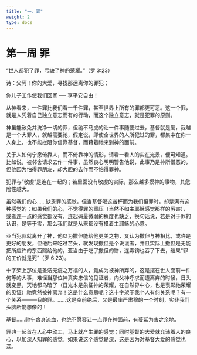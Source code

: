 ```yaml
---
title: "一、罪"
weight: 2
type: docs
---
```


# 第一周 罪

“世人都犯了罪，亏缺了神的荣耀。”（罗 3:23）

诗：父阿！你的大爱，寻找那远离你的罪犯；

你儿子工作使我们回家 ── 享平安自由！

从神看来，一件罪比我们看一千件罪，甚至世界上所有的罪都更可恶。这一个罪，就是人凭着自己独立意志而有的行动，而这个独立意志，就是犯罪的原则。

神虽能赦免并洗净一切的罪，但祂不马虎的让一件事随便过去，基督就是爱，我越是一个大罪人，就越需要祂，假定说，即使全世界的人所犯过的罪，都集中在你一人身上，也不能拦阻你信靠基督，而藉着祂来到神的面前。

关于人如何宁愿倚靠人，而不倚靠神的情形，请看一看人的实在光景，便可知道。比如说，被邻舍请求去作一件事，虽然良心明明警告他说，此事乃是神所憎恶的，但他因为怕得罪朋友，却大胆的去作而不怕得罪神。

犯罪与“敬虔”是连在一起的；若里面没有敬虔的实际，那么越多摸神的事物，其危险性越大。

虽然我们的心……缺乏罪的感觉，但当基督喝这苦杯而为我们担罪时，却是满有这种感觉的；如果我们的心，不觉得罪的重压（当然不如主耶稣感觉那样的厉害），或者连一点的感觉都没有，连起码最微弱的程度也缺乏，换句话说，若是对于罪的认识，是等于零，那么我们就是从来都没有摸着主耶稣的心意。

亚当犯罪就离开了神，他以为撒但能给他更美之物，又认为撒但与神相比，或许是更好的朋友，但他后来吃过苦头，就发现撒但是个说谎者，并且实际上撒但是无能把所应许的东西赐给他的，亚当由于吃了撒但的饼，连毒钩也吞了下去，结果“罪的工价就是死”（罗 6:23）。

十字架上那位是圣洁无疵之万福的人，竟成为被神所弃的，这是摆在世人面前一件何等的大事，难怪当那位神真实忠信的见证者，向父神呼求而遭离弃的时候，日头就变黑，天地都乌暗了（日光本是象征神的荣耀，在自然界中心，也是表彰祂荣耀的见证）祂竟然被神离弃！这是什么意思呢？这十字架于我个人有何关系呢？有一个关系———我的罪。……这是空前绝后，又是最庄严肃穆的一个时刻，实非我们头脑所能想像的！

基督……祂宁舍身流血，也绝不愿容让一点罪在神面前，有蔓延为害之余地。

罪典一起首在人心中动工，马上就产生罪的感觉；同时基督的大爱就充沛着人的良心，以加深人知罪的感觉。如果说这个感觉是深，这是因为对基督大爱的感觉也深。
